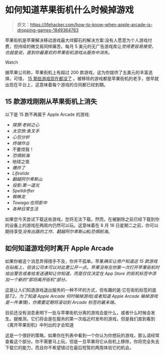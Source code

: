 # 如何知道苹果街机什么时候掉游戏

> 原文：<https://lifehacker.com/how-to-know-when-apple-arcade-is-dropping-games-1849364783>

苹果街机是苹果解决移动游戏最大绊脚石的解决方案:没有人愿意为个人游戏付费，但持续的微交易同样痛苦。每月 5 美元的无广告游戏库让*觉得更容易接受。也就是说，直到你最喜欢的苹果街机游戏从服务中消失。* 

Watch

据苹果公司称，苹果街机上有超过 200 款游戏，这为你提供了五美元的丰富选择。可惜， [15 那些游戏现在都没了](https://arstechnica.com/gadgets/2022/08/apple-arcade-removes-games-from-its-library-for-the-first-time/) 。被移除的游戏都是苹果街机的老手，很早就出现在平台上，这意味着每个游戏的合同都已经到期。

## 15 款游戏刚刚从苹果街机上消失

以下是 15 款不再属于 Apple Arcade 的游戏:

*   *赎罪:老树之心*
*   *太空旅:鱼叉手*
*   *心包分析*
*   *终端作业*
*   不要烦我！
*   *恐惧航海*
*   地球之夜
*   *爆炸了*
*   *Lifeslide*
*   *翻越阿尔卑斯山*
*   *投影:第一道光*
*   *Spelldrifter*
*   *蜘蛛龙*
*   *Towaga:在阴影中*
*   *各种日常生活*

如果您今天尝试下载这些游戏，您将无法下载。然而，在被删除之前已经下载到你的设备上的游戏在两周内仍然可以玩。这意味着在 8 月 16 日星期二之前，你可以期待享受*没有出路的工作*、*翻越阿尔卑斯山*和*恐惧航海*。

## 如何知道游戏何时离开 Apple Arcade

如果你被这个消息弄得措手不及，你并不孤单。苹果*确实让用户知道这 15 款游戏在砧板上，但该公司本可以对此更公开一点。苹果没有在你第一次打开苹果街机时给出警告或者给发送通知让你知道，而是仅仅决定在 App Store 的街机标签中添加一个新的“即将离开街机”部分。*

这是让人们知道游戏退出服务的一种不坏的方式，但有趣的是:它在街机标签的底部*T2。为了知道 Apple Arcade 何时输掉游戏(或者知道 Apple Arcade 输掉游戏是一件事情)，你需要定期将滚动到 Arcade 标签的最末端。* 

目前还没有消息表明下一批与苹果街机分离的游戏会是什么，或者什么时候会发生。据推测，它们将会是在服务的第一次临近时发布的游戏，但是我们直到看到《离开苹果街机》中列出的才会知道

这是一个很好的策略，如果你在列表中看到一个你认为你想玩的游戏，那么请经常查看这个部分。你不需要马上玩，但是一旦苹果将它从街机上移除，你将完全失去下载它的能力，而且你不希望错过在最后短暂的两周体验它的机会。